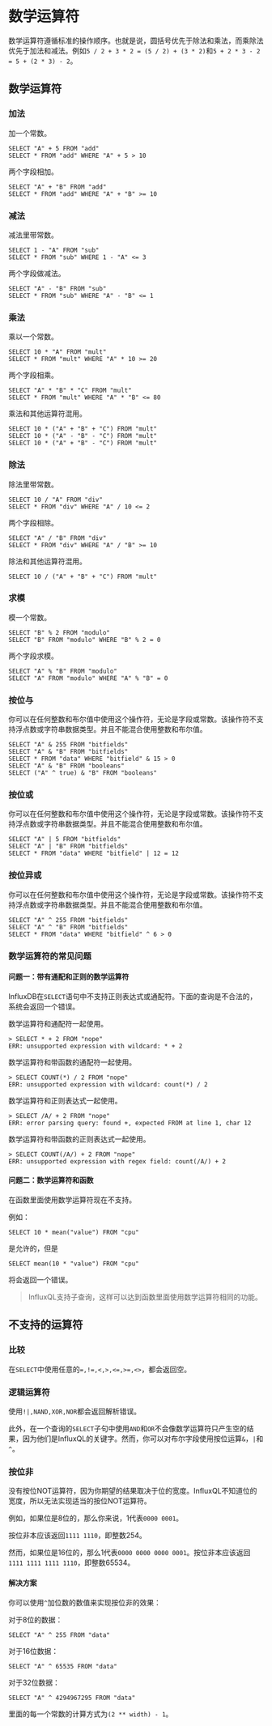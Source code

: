 # 数学运算符

数学运算符遵循标准的操作顺序。也就是说，圆括号优先于除法和乘法，而乘除法优先于加法和减法。例如`5 / 2 + 3 * 2 = (5 / 2) + (3 * 2)`和`5 + 2 * 3 - 2 = 5 + (2 * 3) - 2`。

## 数学运算符
### 加法
加一个常数。

```
SELECT "A" + 5 FROM "add"
SELECT * FROM "add" WHERE "A" + 5 > 10
```

两个字段相加。

```
SELECT "A" + "B" FROM "add"
SELECT * FROM "add" WHERE "A" + "B" >= 10
```

### 减法
减法里带常数。

```
SELECT 1 - "A" FROM "sub"
SELECT * FROM "sub" WHERE 1 - "A" <= 3
```

两个字段做减法。

```
SELECT "A" - "B" FROM "sub"
SELECT * FROM "sub" WHERE "A" - "B" <= 1
```

### 乘法
乘以一个常数。

```
SELECT 10 * "A" FROM "mult"
SELECT * FROM "mult" WHERE "A" * 10 >= 20
```

两个字段相乘。

```
SELECT "A" * "B" * "C" FROM "mult"
SELECT * FROM "mult" WHERE "A" * "B" <= 80
```

乘法和其他运算符混用。

```
SELECT 10 * ("A" + "B" + "C") FROM "mult"
SELECT 10 * ("A" - "B" - "C") FROM "mult"
SELECT 10 * ("A" + "B" - "C") FROM "mult"
```

### 除法
除法里带常数。

```
SELECT 10 / "A" FROM "div"
SELECT * FROM "div" WHERE "A" / 10 <= 2
```

两个字段相除。

```
SELECT "A" / "B" FROM "div"
SELECT * FROM "div" WHERE "A" / "B" >= 10
```

除法和其他运算符混用。

```
SELECT 10 / ("A" + "B" + "C") FROM "mult"
```

### 求模
模一个常数。

```
SELECT "B" % 2 FROM "modulo"
SELECT "B" FROM "modulo" WHERE "B" % 2 = 0
```

两个字段求模。

```
SELECT "A" % "B" FROM "modulo"
SELECT "A" FROM "modulo" WHERE "A" % "B" = 0
```

### 按位与
你可以在任何整数和布尔值中使用这个操作符，无论是字段或常数。该操作符不支持浮点数或字符串数据类型。并且不能混合使用整数和布尔值。

```
SELECT "A" & 255 FROM "bitfields"
SELECT "A" & "B" FROM "bitfields"
SELECT * FROM "data" WHERE "bitfield" & 15 > 0
SELECT "A" & "B" FROM "booleans"
SELECT ("A" ^ true) & "B" FROM "booleans"
```

### 按位或
你可以在任何整数和布尔值中使用这个操作符，无论是字段或常数。该操作符不支持浮点数或字符串数据类型。并且不能混合使用整数和布尔值。

```
SELECT "A" | 5 FROM "bitfields"
SELECT "A" | "B" FROM "bitfields"
SELECT * FROM "data" WHERE "bitfield" | 12 = 12
```

### 按位异或
你可以在任何整数和布尔值中使用这个操作符，无论是字段或常数。该操作符不支持浮点数或字符串数据类型。并且不能混合使用整数和布尔值。

```
SELECT "A" ^ 255 FROM "bitfields"
SELECT "A" ^ "B" FROM "bitfields"
SELECT * FROM "data" WHERE "bitfield" ^ 6 > 0
```

### 数学运算符的常见问题
#### 问题一：带有通配和正则的数学运算符
InfluxDB在`SELECT`语句中不支持正则表达式或通配符。下面的查询是不合法的，系统会返回一个错误。

数学运算符和通配符一起使用。

```
> SELECT * + 2 FROM "nope"
ERR: unsupported expression with wildcard: * + 2
```

数学运算符和带函数的通配符一起使用。

```
> SELECT COUNT(*) / 2 FROM "nope"
ERR: unsupported expression with wildcard: count(*) / 2
```

数学运算符和正则表达式一起使用。

```
> SELECT /A/ + 2 FROM "nope"
ERR: error parsing query: found +, expected FROM at line 1, char 12
```

数学运算符和带函数的正则表达式一起使用。

```
> SELECT COUNT(/A/) + 2 FROM "nope"
ERR: unsupported expression with regex field: count(/A/) + 2
```

#### 问题二：数学运算符和函数
在函数里面使用数学运算符现在不支持。

例如：

```
SELECT 10 * mean("value") FROM "cpu"
```

是允许的，但是

```
SELECT mean(10 * "value") FROM "cpu"
```

将会返回一个错误。

>InfluxQL支持子查询，这样可以达到函数里面使用数学运算符相同的功能。

## 不支持的运算符
### 比较
在`SELECT`中使用任意的`=,!=,<,>,<=,>=,<>`，都会返回空。

### 逻辑运算符
使用`!|,NAND,XOR,NOR`都会返回解析错误。

此外，在一个查询的`SELECT`子句中使用`AND`和`OR`不会像数学运算符只产生空的结果，因为他们是InfluxQL的关键字。然而，你可以对布尔字段使用按位运算`&`，`|`和`^`。

### 按位非
没有按位NOT运算符，因为你期望的结果取决于位的宽度。InfluxQL不知道位的宽度，所以无法实现适当的按位NOT运算符。

例如，如果位是8位的，那么你来说，1代表`0000 0001`。

按位非本应该返回`1111 1110`，即整数254。

然而，如果位是16位的，那么1代表`0000 0000 0000 0001`。按位非本应该返回`1111 1111 1111 1110`，即整数65534。

#### 解决方案
你可以使用`^`加位数的数值来实现按位非的效果：

对于8位的数据：

```
SELECT "A" ^ 255 FROM "data"
```

对于16位数据：

```
SELECT "A" ^ 65535 FROM "data"
```

对于32位数据：

```
SELECT "A" ^ 4294967295 FROM "data"
```

里面的每一个常数的计算方式为`(2 ** width) - 1`。